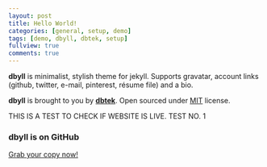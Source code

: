 ```yaml
---
layout: post
title: Hello World!
categories: [general, setup, demo]
tags: [demo, dbyll, dbtek, setup]
fullview: true
comments: true
---
```


**dbyll** is minimalist, stylish theme for jekyll. Supports gravatar, account links (github, twitter, e-mail, pinterest, résume file) and a bio.  

**dbyll** is brought to you by **[dbtek](http://ismaildemirbilek.com)**. Open sourced under [MIT](http://opensource.org/licenses/MIT) license.

THIS IS A TEST TO CHECK IF WEBSITE IS LIVE.
TEST NO. 1

### dbyll is on GitHub

<a class="btn btn-default" href="https://github.com/dbtek/dbyll">Grab your copy now!</a>
